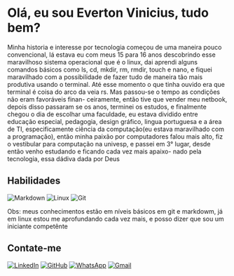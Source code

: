 # Olá, eu sou Everton Vinicius, tudo bem?

Minha historia e interesse por tecnologia começou de uma maneira pouco convencional, lá estava eu com meus 15 para 16 anos descobrindo esse maravilhoso sistema operacional 
que é o linux, dai aprendi alguns comandos básicos como ls, cd, mkdir, rm, rmdir, touch e nano, e fiquei maravilhado com a possibilidade de fazer tudo de maneira tão mais
produtiva usando o terminal. Até esse momento o que tinha ouvido era que terminal é coisa do arco da veia rs. Mas passou-se o tempo as condições não eram favoráveis finan-
ceiramente, então tive que vender meu netbook, depois disso passaram se os anos, terminei os estudos, e finalmente chegou o dia de escolhar uma faculdade, eu estava dividido
entre educação especial, pedagogia, design gráfico, lingua portuguesa e a área de TI, especificamente ciência da computação(eu estava maravilhado com a programação), então
minha paixão por computadores falou mais alto, fiz o vestibular para computação na univesp, e passei em 3° lugar, desde então venho estudando e ficando cada vez mais apaixo-
nado pela tecnologia, essa dádiva dada por Deus

## Habilidades

![Markdown](https://img.shields.io/badge/Markdown-000?style=for-the-badge&logo=markdown) ![Linux](https://img.shields.io/badge/Linux-000?style=for-the-badge&logo=linux&logoColor=FCC624) ![Git](https://img.shields.io/badge/GIT-E44C30?style=for-the-badge&logo=git&logoColor=white)

Obs: meus conhecimentos estão em níveis básicos em git e markdowm, já em linux estou me aprofundando cada vez mais, e posso dizer que sou um iniciante competênte

## Contate-me

[![LinkedIn](https://img.shields.io/badge/LinkedIn-0077B5?style=for-the-badge&logo=linkedin&logoColor=white)](www.linkedin.com/in/everton-vinicius-sena-varini-69906b2a4) [![GitHub](https://img.shields.io/badge/GitHub-100000?style=for-the-badge&logo=github&logoColor=white)](https://github.com/EvertonViniciusSenaVarini) [![WhatsApp](https://img.shields.io/badge/WhatsApp-25D366?style=for-the-badge&logo=whatsapp&logoColor=white)](https://wa.me/+55(18)996120067) [![Gmail](https://img.shields.io/badge/Gmail-333333?style=for-the-badge&logo=gmail&logoColor=red)](mailto:evertonvinicius.profileserious@gmail.com)


